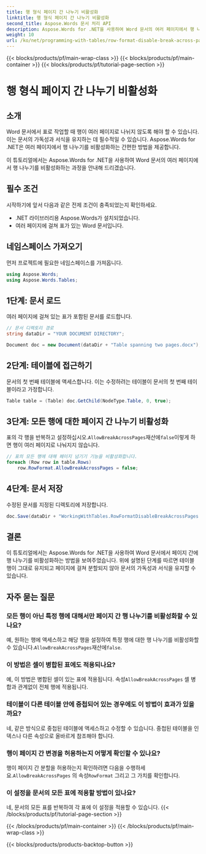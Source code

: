 ```yaml
---
title: 행 형식 페이지 간 나누기 비활성화
linktitle: 행 형식 페이지 간 나누기 비활성화
second_title: Aspose.Words 문서 처리 API
description: Aspose.Words for .NET을 사용하여 Word 문서의 여러 페이지에서 행 나누기를 비활성화하여 표의 가독성과 서식을 유지하는 방법을 알아보세요.
weight: 10
url: /ko/net/programming-with-tables/row-format-disable-break-across-pages/
---
```


{{< blocks/products/pf/main-wrap-class >}}
{{< blocks/products/pf/main-container >}}
{{< blocks/products/pf/tutorial-page-section >}}

# 행 형식 페이지 간 나누기 비활성화

## 소개

Word 문서에서 표로 작업할 때 행이 여러 페이지로 나뉘지 않도록 해야 할 수 있습니다. 이는 문서의 가독성과 서식을 유지하는 데 필수적일 수 있습니다. Aspose.Words for .NET은 여러 페이지에서 행 나누기를 비활성화하는 간편한 방법을 제공합니다.

이 튜토리얼에서는 Aspose.Words for .NET을 사용하여 Word 문서의 여러 페이지에서 행 나누기를 비활성화하는 과정을 안내해 드리겠습니다.

## 필수 조건

시작하기에 앞서 다음과 같은 전제 조건이 충족되었는지 확인하세요.
- .NET 라이브러리용 Aspose.Words가 설치되었습니다.
- 여러 페이지에 걸쳐 표가 있는 Word 문서입니다.

## 네임스페이스 가져오기

먼저 프로젝트에 필요한 네임스페이스를 가져옵니다.

```csharp
using Aspose.Words;
using Aspose.Words.Tables;
```

## 1단계: 문서 로드

여러 페이지에 걸쳐 있는 표가 포함된 문서를 로드합니다.

```csharp
// 문서 디렉토리 경로
string dataDir = "YOUR DOCUMENT DIRECTORY";

Document doc = new Document(dataDir + "Table spanning two pages.docx");
```

## 2단계: 테이블에 접근하기

문서의 첫 번째 테이블에 액세스합니다. 이는 수정하려는 테이블이 문서의 첫 번째 테이블이라고 가정합니다.

```csharp
Table table = (Table) doc.GetChild(NodeType.Table, 0, true);
```

## 3단계: 모든 행에 대한 페이지 간 나누기 비활성화

 표의 각 행을 반복하고 설정하십시오.`AllowBreakAcrossPages`재산에`false`이렇게 하면 행이 여러 페이지로 나눠지지 않습니다.

```csharp
// 표의 모든 행에 대해 페이지 넘기기 기능을 비활성화합니다.
foreach (Row row in table.Rows)
    row.RowFormat.AllowBreakAcrossPages = false;
```

## 4단계: 문서 저장

수정된 문서를 지정된 디렉토리에 저장합니다.

```csharp
doc.Save(dataDir + "WorkingWithTables.RowFormatDisableBreakAcrossPages.docx");
```

## 결론

이 튜토리얼에서는 Aspose.Words for .NET을 사용하여 Word 문서에서 페이지 간에 행 나누기를 비활성화하는 방법을 보여주었습니다. 위에 설명된 단계를 따르면 테이블 행이 그대로 유지되고 페이지에 걸쳐 분할되지 않아 문서의 가독성과 서식을 유지할 수 있습니다.

## 자주 묻는 질문

### 모든 행이 아닌 특정 행에 대해서만 페이지 간 행 나누기를 비활성화할 수 있나요?  
 예, 원하는 행에 액세스하고 해당 행을 설정하여 특정 행에 대한 행 나누기를 비활성화할 수 있습니다.`AllowBreakAcrossPages`재산에`false`.

### 이 방법은 셀이 병합된 표에도 적용되나요?  
 예, 이 방법은 병합된 셀이 있는 표에 적용됩니다. 속성`AllowBreakAcrossPages` 셀 병합과 관계없이 전체 행에 적용됩니다.

### 테이블이 다른 테이블 안에 중첩되어 있는 경우에도 이 방법이 효과가 있을까요?  
네, 같은 방식으로 중첩된 테이블에 액세스하고 수정할 수 있습니다. 중첩된 테이블을 인덱스나 다른 속성으로 올바르게 참조해야 합니다.

### 행이 페이지 간 변경을 허용하는지 어떻게 확인할 수 있나요?  
 행이 페이지 간 분할을 허용하는지 확인하려면 다음을 수행하세요.`AllowBreakAcrossPages` 의 속성`RowFormat` 그리고 그 가치를 확인합니다.

### 이 설정을 문서의 모든 표에 적용할 방법이 있나요?  
네, 문서의 모든 표를 반복하여 각 표에 이 설정을 적용할 수 있습니다.
{{< /blocks/products/pf/tutorial-page-section >}}

{{< /blocks/products/pf/main-container >}}
{{< /blocks/products/pf/main-wrap-class >}}

{{< blocks/products/products-backtop-button >}}
